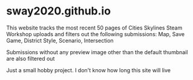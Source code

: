 # sway2020.github.io

This website tracks the most recent 50 pages of Cities Skylines Steam Workshop uploads and filters out the following submissions: Map, Save Game, District Style, Scenario, Intersection

Submissions without any preview image other than the default thumbnail are also filtered out

Just a small hobby project. I don't know how long this site will live
